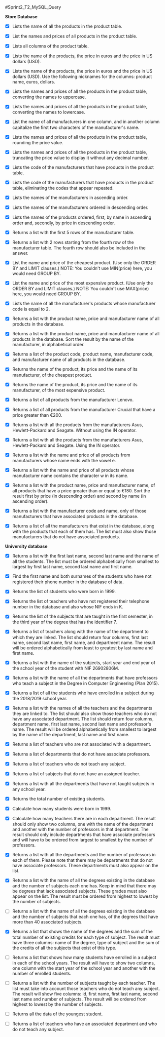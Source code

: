 #Sprint2_T2_MySQL_Query

**Store Database**

- [x] Lists the name of all the products in the product table.

- [x] List the names and prices of all products in the product table.

- [x] Lists all columns of the product table.

- [x] Lists the name of the products, the price in euros and the price in US dollars (USD).

- [x] Lists the name of the products, the price in euros and the price in US dollars (USD). Use the following nicknames for the columns: product name, euros, dollars.

- [x] Lists the names and prices of all the products in the product table, converting the names to uppercase.

- [x] Lists the names and prices of all the products in the product table, converting the names to lowercase.

- [x] List the name of all manufacturers in one column, and in another column capitalize the first two characters of the manufacturer's name.

- [x] Lists the names and prices of all the products in the product table, rounding the price value.

- [x] Lists the names and prices of all the products in the product table, truncating the price value to display it without any decimal number.

- [x] Lists the code of the manufacturers that have products in the product table.

- [x] Lists the code of the manufacturers that have products in the product table, eliminating the codes that appear repeated.

- [x] Lists the names of the manufacturers in ascending order.

- [x] Lists the names of the manufacturers ordered in descending order.

- [x] Lists the names of the products ordered, first, by name in ascending order and, secondly, by price in descending order.

- [x] Returns a list with the first 5 rows of the manufacturer table.

- [x] Returns a list with 2 rows starting from the fourth row of the manufacturer table. The fourth row should also be included in the answer.

- [x] List the name and price of the cheapest product. (Use only the ORDER BY and LIMIT clauses.) NOTE: You couldn't use MIN(price) here, you would need GROUP BY.

- [x] List the name and price of the most expensive product. (Use only the ORDER BY and LIMIT clauses.) NOTE: You couldn't use MAX(price) here, you would need GROUP BY.

- [x] Lists the name of all the manufacturer's products whose manufacturer code is equal to 2.

- [x] Returns a list with the product name, price and manufacturer name of all products in the database.

- [x] Returns a list with the product name, price and manufacturer name of all products in the database. Sort the result by the name of the manufacturer, in alphabetical order.

- [x] Returns a list of the product code, product name, manufacturer code, and manufacturer name of all products in the database.

- [x] Returns the name of the product, its price and the name of its manufacturer, of the cheapest product.

- [x] Returns the name of the product, its price and the name of its manufacturer, of the most expensive product.

- [x] Returns a list of all products from the manufacturer Lenovo.

- [x] Returns a list of all products from the manufacturer Crucial that have a price greater than €200.

- [x] Returns a list with all the products from the manufacturers Asus, Hewlett-Packard and Seagate. Without using the IN operator.

- [x] Returns a list with all the products from the manufacturers Asus, Hewlett-Packard and Seagate. Using the IN operator.

- [x] Returns a list with the name and price of all products from manufacturers whose name ends with the vowel e.

- [x] Returns a list with the name and price of all products whose manufacturer name contains the character w in its name.

- [x] Returns a list with the product name, price and manufacturer name, of all products that have a price greater than or equal to €180. Sort the result first by price (in descending order) and second by name (in ascending order).

- [x] Returns a list with the manufacturer code and name, only of those manufacturers that have associated products in the database.

- [x] Returns a list of all the manufacturers that exist in the database, along with the products that each of them has. The list must also show those manufacturers that do not have associated products.


**University database**


- [x] Returns a list with the first last name, second last name and the name of all the students. The list must be ordered alphabetically from smallest to largest by first last name, second last name and first name.

- [x] Find the first name and both surnames of the students who have not registered their phone number in the database of data.

- [x] Returns the list of students who were born in 1999.

- [x] Returns the list of teachers who have not registered their telephone number in the database and also whose NIF ends in K.

- [x] Returns the list of the subjects that are taught in the first semester, in the third year of the degree that has the identifier 7.

- [x] Returns a list of teachers along with the name of the department to which they are linked. The list should return four columns, first last name, second last name, first name, and department name. The result will be ordered alphabetically from least to greatest by last name and first name.

- [x] Returns a list with the name of the subjects, start year and end year of the school year of the student with NIF 26902806M.

- [x] Returns a list with the name of all the departments that have professors who teach a subject in the Degree in Computer Engineering (Plan 2015).

- [x] Returns a list of all the students who have enrolled in a subject during the 2018/2019 school year.

- [x] Returns a list with the names of all the teachers and the departments they are linked to. The list should also show those teachers who do not have any associated department. The list should return four columns, department name, first last name, second last name and professor's name. The result will be ordered alphabetically from smallest to largest by the name of the department, last name and first name.

- [x] Returns a list of teachers who are not associated with a department.

- [x] Returns a list of departments that do not have associate professors.

- [x] Returns a list of teachers who do not teach any subject.

- [x] Returns a list of subjects that do not have an assigned teacher.

- [x] Returns a list with all the departments that have not taught subjects in any school year.

- [x] Returns the total number of existing students.

- [x] Calculate how many students were born in 1999.

- [x] Calculate how many teachers there are in each department. The result should only show two columns, one with the name of the department and another with the number of professors in that department. The result should only include departments that have associate professors and will have to be ordered from largest to smallest by the number of professors.

- [x] Returns a list with all the departments and the number of professors in each of them. Please note that there may be departments that do not have associate professors. These departments must also appear on the list.

- [x] Returns a list with the name of all the degrees existing in the database and the number of subjects each one has. Keep in mind that there may be degrees that lack associated subjects. These grades must also appear on the list. The result must be ordered from highest to lowest by the number of subjects.

- [ ] Returns a list with the name of all the degrees existing in the database and the number of subjects that each one has, of the degrees that have more than 40 associated subjects.

- [x] Returns a list that shows the name of the degrees and the sum of the total number of existing credits for each type of subject. The result must have three columns: name of the degree, type of subject and the sum of the credits of all the subjects that exist of this type.

- [ ] Returns a list that shows how many students have enrolled in a subject in each of the school years. The result will have to show two columns, one column with the start year of the school year and another with the number of enrolled students.

- [ ] Returns a list with the number of subjects taught by each teacher. The list must take into account those teachers who do not teach any subject. The result will show five columns: id, first name, first last name, second last name and number of subjects. The result will be ordered from highest to lowest by the number of subjects.

- [ ] Returns all the data of the youngest student.

- [ ] Returns a list of teachers who have an associated department and who do not teach any subject.
